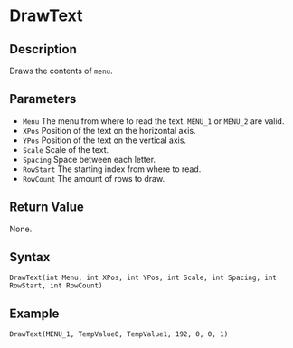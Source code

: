 # DrawText

## Description
Draws the contents of `menu`.

## Parameters
- `Menu`
The menu from where to read the text. `MENU_1` or `MENU_2` are valid.
- `XPos`
Position of the text on the horizontal axis.
- `YPos`
Position of the text on the vertical axis.
- `Scale`
Scale of the text.
- `Spacing`
Space between each letter.
- `RowStart`
The starting index from where to read.
- `RowCount`
The amount of rows to draw.

## Return Value
None.

## Syntax
```
DrawText(int Menu, int XPos, int YPos, int Scale, int Spacing, int RowStart, int RowCount)
```

## Example
```
DrawText(MENU_1, TempValue0, TempValue1, 192, 0, 0, 1)
```
